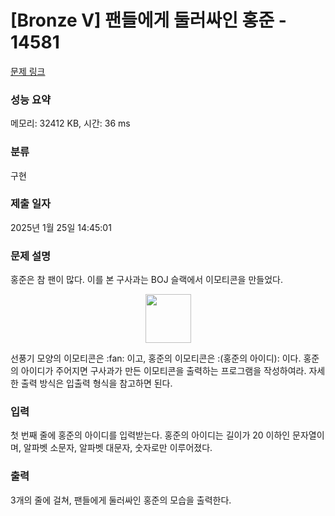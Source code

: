 # [Bronze V] 팬들에게 둘러싸인 홍준 - 14581 

[문제 링크](https://www.acmicpc.net/problem/14581) 

### 성능 요약

메모리: 32412 KB, 시간: 36 ms

### 분류

구현

### 제출 일자

2025년 1월 25일 14:45:01

### 문제 설명

<p>홍준은 참 팬이 많다. 이를 본 구사과는 BOJ 슬랙에서 이모티콘을 만들었다.</p>

<p style="text-align: center;"><img alt="" src="https://onlinejudgeimages.s3-ap-northeast-1.amazonaws.com/problem/14581/1.png" style="height:78px; width:73px"></p>

<p>선풍기 모양의 이모티콘은 :fan: 이고, 홍준의 이모티콘은 :(홍준의 아이디): 이다. 홍준의 아이디가 주어지면 구사과가 만든 이모티콘을 출력하는 프로그램을 작성하여라. 자세한 출력 방식은 입출력 형식을 참고하면 된다.</p>

### 입력 

 <p>첫 번째 줄에 홍준의 아이디를 입력받는다. 홍준의 아이디는 길이가 20 이하인 문자열이며, 알파벳 소문자, 알파벳 대문자, 숫자로만 이루어졌다.</p>

### 출력 

 <p>3개의 줄에 걸쳐, 팬들에게 둘러싸인 홍준의 모습을 출력한다.</p>

